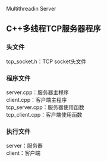 Multithreadin Server
## C++多线程TCP服务器程序<br>
### 头文件
tcp_socket.h：TCP socket头文件<br>
### 程序文件
server.cpp：服务器主程序<br>
client.cpp：客户端主程序<br>
tcp_server.cpp：服务器使用函数<br>
tcp_client.cpp：客户端使用函数<br>
### 执行文件
server：服务器<br>
client：客户端

